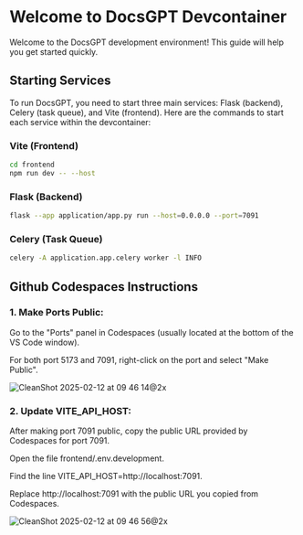 # Welcome to DocsGPT Devcontainer

Welcome to the DocsGPT development environment! This guide will help you get started quickly.

## Starting Services

To run DocsGPT, you need to start three main services: Flask (backend), Celery (task queue), and Vite (frontend). Here are the commands to start each service within the devcontainer:

### Vite (Frontend)

```bash
cd frontend
npm run dev -- --host
```

### Flask (Backend)

```bash
flask --app application/app.py run --host=0.0.0.0 --port=7091
```

### Celery (Task Queue)

```bash
celery -A application.app.celery worker -l INFO
```

## Github Codespaces Instructions

### 1. Make Ports Public:

Go to the "Ports" panel in Codespaces (usually located at the bottom of the VS Code window).

For both port 5173 and 7091, right-click on the port and select "Make Public".

![CleanShot 2025-02-12 at 09 46 14@2x](https://github.com/user-attachments/assets/00a34b16-a7ef-47af-9648-87a7e3008475)


 ### 2. Update VITE_API_HOST:

After making port 7091 public, copy the public URL provided by Codespaces for port 7091.

Open the file frontend/.env.development.

Find the line VITE_API_HOST=http://localhost:7091.

Replace http://localhost:7091 with the public URL you copied from Codespaces.

![CleanShot 2025-02-12 at 09 46 56@2x](https://github.com/user-attachments/assets/c472242f-1079-4cd8-bc0b-2d78db22b94c)
